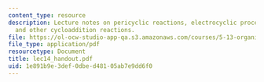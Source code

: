 ```yaml
---
content_type: resource
description: Lecture notes on pericyclic reactions, electrocyclic processes, Diels-Alder
  and other cycloaddition reactions.
file: https://ol-ocw-studio-app-qa.s3.amazonaws.com/courses/5-13-organic-chemistry-ii-fall-2003/1e891b9e3def0dbed48105ab7e9dd6f0_lec14_handout.pdf
file_type: application/pdf
resourcetype: Document
title: lec14_handout.pdf
uid: 1e891b9e-3def-0dbe-d481-05ab7e9dd6f0
---
```

